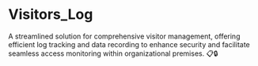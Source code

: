 # Visitors_Log
 A streamlined solution for comprehensive visitor management, offering efficient log tracking and data recording to enhance security and facilitate seamless access monitoring within organizational premises. 📋🔒

